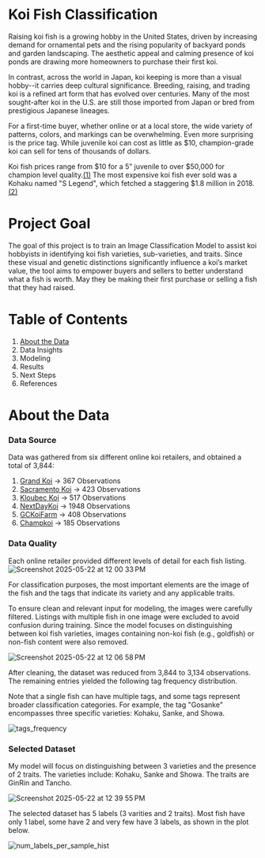 # Koi Fish Classification

Raising koi fish is a growing hobby in the United States, driven by increasing demand for ornamental pets and the rising popularity of backyard ponds and garden landscaping. The aesthetic appeal and calming presence of koi ponds are drawing more homeowners to purchase their first koi.

In contrast, across the world in Japan, koi keeping is more than a visual hobby--it carries deep cultural significance. Breeding, raising, and trading koi is a refined art form that has evolved over centuries. Many of the most sought-after koi in the U.S. are still those imported from Japan or bred from prestigious Japanese lineages.

For a first-time buyer, whether online or at a local store, the wide variety of patterns, colors, and markings can be overwhelming. Even more surprising is the price tag. While juvenile koi can cost as little as $10, champion-grade koi can sell for tens of thousands of dollars.

Koi fish prices range from $10 for a 5” juvenile to over $50,000 for champion level quality.[(1)](https://www.kodamakoifarm.com/how-much-do-koi-fish-cost/)
The most expensive koi fish ever sold was a Kohaku named "S Legend", which fetched a staggering $1.8 million in 2018. [(2)](https://www.businessinsider.com/koi-fish-worth-millions-expensive-japan-2018-12)

# Project Goal

The goal of this project is to train an Image Classification Model to assist koi hobbyists in identifying koi fish varieties, sub-varieties, and traits. Since these visual and genetic distinctions significantly influence a koi’s market value, the tool aims to empower buyers and sellers to better understand what a fish is worth. May they be making their first purchase or selling a fish that they had raised.

# Table of Contents

1. [About the Data](#About-the-Data)
2. Data Insights
3. Modeling
4. Results
5. Next Steps
6. References

# About the Data

### Data Source 

Data was gathered from six different online koi retailers, and obtained a total of 3,844:
1. [Grand Koi](https://www.grandkoi.com/product-category/other-koi-varieties-for-sale/shiro-utsuri/) -> 367 Observations
2. [Sacramento Koi](https://sacramentokoi.com/koi/?orderby=popularity&hide_sold_products=true) -> 423 Observations
3. [Kloubec Koi](https://www.kloubeckoi.com/koi-fish-for-sale/) -> 517 Observations
4. [NextDayKoi](https://nextdaykoi.com/shop/) -> 1948 Observations
5. [GCKoiFarm](https://gckoi.com/collections/koi) -> 408 Observations
6. [Champkoi](https://www.champkoi.com/collections/all-koi) -> 185 Observations

### Data Quality

Each online retailer provided different levels of detail for each fish listing.
![Screenshot 2025-05-22 at 12 00 33 PM](https://github.com/user-attachments/assets/e0e39595-d131-4b82-ab78-578e81728379)

For classification purposes, the most important elements are the image of the fish and the tags that indicate its variety and any applicable traits.

To ensure clean and relevant input for modeling, the images were carefully filtered. Listings with multiple fish in one image were excluded to avoid confusion during training. Since the model focuses on distinguishing between koi fish varieties, images containing non-koi fish (e.g., goldfish) or non-fish content were also removed.

![Screenshot 2025-05-22 at 12 06 58 PM](https://github.com/user-attachments/assets/5ce32b20-61d8-4c5c-b93b-763489f7a1d8)

After cleaning, the dataset was reduced from 3,844 to 3,134 observations. The remaining entries yielded the following tag frequency distribution.

Note that a single fish can have multiple tags, and some tags represent broader classification categories. For example, the tag "Gosanke" encompasses three specific varieties: Kohaku, Sanke, and Showa.

![tags_frequency](https://github.com/user-attachments/assets/8f196ea6-8137-425b-8321-79c935affe94)

### Selected Dataset

My model will focus on distinguishing between 3 varieties and the presence of 2 traits. The varieties include: Kohaku, Sanke and Showa. The traits are GinRin and Tancho. 

![Screenshot 2025-05-22 at 12 39 55 PM](https://github.com/user-attachments/assets/808d97fc-9d8f-421b-8a95-1e145b31c830)

The selected dataset has 5 labels (3 varities and 2 traits). Most fish have only 1 label, some have 2 and very few have 3 labels, as shown in the plot below.

![num_labels_per_sample_hist](https://github.com/user-attachments/assets/da56c122-2f7f-43a7-b24e-438a2353a6b0)




